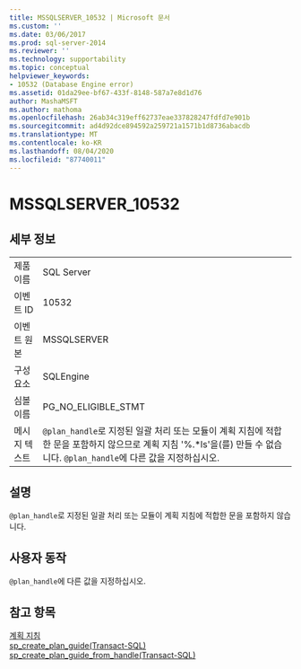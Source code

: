 ```yaml
---
title: MSSQLSERVER_10532 | Microsoft 문서
ms.custom: ''
ms.date: 03/06/2017
ms.prod: sql-server-2014
ms.reviewer: ''
ms.technology: supportability
ms.topic: conceptual
helpviewer_keywords:
- 10532 (Database Engine error)
ms.assetid: 01da29ee-bf67-433f-8148-587a7e8d1d76
author: MashaMSFT
ms.author: mathoma
ms.openlocfilehash: 26ab34c319eff62737eae337828247fdfd7e901b
ms.sourcegitcommit: ad4d92dce894592a259721a1571b1d8736abacdb
ms.translationtype: MT
ms.contentlocale: ko-KR
ms.lasthandoff: 08/04/2020
ms.locfileid: "87740011"
---
```

# <a name="mssqlserver_10532"></a>MSSQLSERVER_10532
    
## <a name="details"></a>세부 정보  
  
|||  
|-|-|  
|제품 이름|SQL Server|  
|이벤트 ID|10532|  
|이벤트 원본|MSSQLSERVER|  
|구성 요소|SQLEngine|  
|심볼 이름|PG_NO_ELIGIBLE_STMT|  
|메시지 텍스트|`@plan_handle`로 지정된 일괄 처리 또는 모듈이 계획 지침에 적합한 문을 포함하지 않으므로 계획 지침 '%.\*ls'을(를) 만들 수 없습니다. `@plan_handle`에 다른 값을 지정하십시오.|  
  
## <a name="explanation"></a>설명  
 `@plan_handle`로 지정된 일괄 처리 또는 모듈이 계획 지침에 적합한 문을 포함하지 않습니다.  
  
## <a name="user-action"></a>사용자 동작  
 `@plan_handle`에 다른 값을 지정하십시오.  
  
## <a name="see-also"></a>참고 항목  
 [계획 지침](../performance/plan-guides.md)   
 [sp_create_plan_guide&#40;Transact-SQL&#41;](/sql/relational-databases/system-stored-procedures/sp-create-plan-guide-transact-sql)   
 [sp_create_plan_guide_from_handle&#40;Transact-SQL&#41;](/sql/relational-databases/system-stored-procedures/sp-create-plan-guide-from-handle-transact-sql)  
  
  

